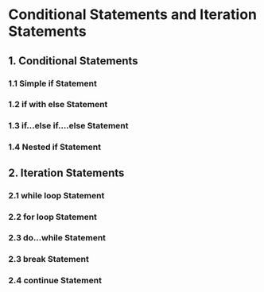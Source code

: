 # Conditional Statements and Iteration Statements

## 1. Conditional Statements 

### 1.1 Simple if Statement

### 1.2 if with else Statement

### 1.3 if...else if....else Statement

### 1.4 Nested if Statement

## 2. Iteration Statements

### 2.1 while loop Statement

### 2.2 for loop Statement


### 2.3 do...while Statement


### 2.3 break Statement


### 2.4 continue Statement